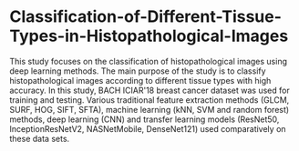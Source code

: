 # Classification-of-Different-Tissue-Types-in-Histopathological-Images

This study focuses on the classification of histopathological images using deep learning methods. The main purpose of the study is to classify histopathological images according to different tissue types with high accuracy. In this study, BACH ICIAR'18 breast cancer dataset was used for training and testing. Various traditional feature extraction methods (GLCM, SURF, HOG, SIFT, SFTA), machine learning (kNN, SVM and random forest) methods, deep learning (CNN) and transfer learning models (ResNet50, InceptionResNetV2, NASNetMobile, DenseNet121) used comparatively on these data sets.

